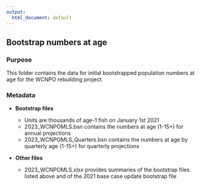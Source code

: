 ```yaml
---
output:
  html_document: default
---
```

## **Bootstrap numbers at age**

### **Purpose** 
This folder contains the data for initial bootstrapped population numbers
at age for the WCNPO rebuilding project.

### **Metadata**

* **Bootstrap files**
  + Units are thousands of age-1 fish on January 1st 2021
  + 2023_WCNPOMLS.bsn contains the numbers at age (1-15+) for annual projections
  + 2023_WCNPOMLS_Quarters.bsn contains the numbers at age by quarterly age 
  (1-15+) for quarterly projections
  
* **Other files**
  + 2023_WCNPOMLS.xlsx provides summaries of the bootstrap files listed above 
  and of the 2021 base case update bootstrap file

